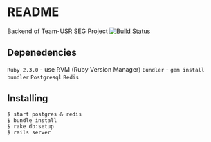# README

Backend of Team-USR SEG Project
[![Build Status](https://travis-ci.org/Team-USR/backend.svg?branch=master)](https://travis-ci.org/Team-USR/backend)

## Depenedencies
`Ruby 2.3.0` - use RVM (Ruby Version Manager)
`Bundler` - `gem install bundler`
`Postgresql`
`Redis`

## Installing
```
$ start postgres & redis
$ bundle install
$ rake db:setup
$ rails server
```



